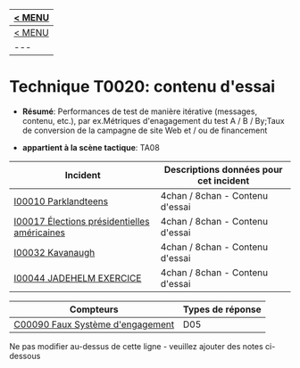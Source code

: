 |[< MENU](../README.md)|
|---|
|[< MENU](../../README.md)|
|---|
# Technique T0020: contenu d'essai

* **Résumé**: Performances de test de manière itérative (messages, contenu, etc.), par ex.Métriques d'enagagement du test A / B / By;Taux de conversion de la campagne de site Web et / ou de financement

* **appartient à la scène tactique**: TA08


|Incident |Descriptions données pour cet incident |
|-------- |-------------------- |
|[I00010 Parklandteens](../../generated_pages/incidents/I00010.md) |4chan / 8chan - Contenu d'essai |
|[I00017 Élections présidentielles américaines](../../generated_pages/incidents/I00017.md) |4chan / 8chan - Contenu d'essai |
|[I00032 Kavanaugh](../../generated_pages/incidents/I00032.md) |4chan / 8chan - Contenu d'essai |
|[I00044 JADEHELM EXERCICE](../../generated_pages/incidents/I00044.md) |4chan / 8chan - Contenu d'essai |



|Compteurs |Types de réponse |
|-------- |-------------- |
|[C00090 Faux Système d'engagement](../../generated_pages/counters/C00090.md) |D05 |


Ne pas modifier au-dessus de cette ligne - veuillez ajouter des notes ci-dessous